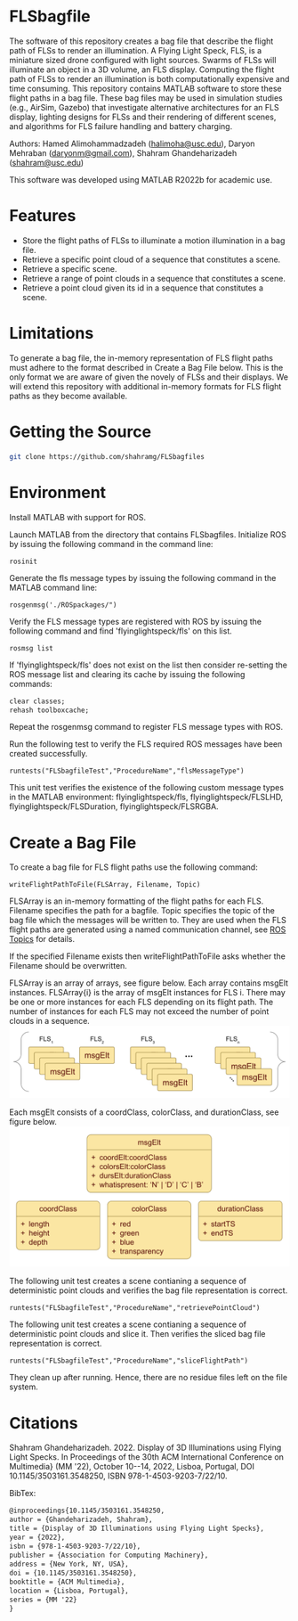 # FLSbagfile
The software of this repository creates a bag file that describe the flight path of FLSs to render an illumination.  A Flying Light Speck, FLS, is a miniature sized drone configured with light sources.  Swarms of FLSs will illuminate an object in a 3D volume, an FLS display.  Computing the flight path of FLSs to render an illumination is both computationally expensive and time consuming.  This repository contains MATLAB software to store these flight paths in a bag file.  These bag files may be used in simulation studies (e.g., AirSim, Gazebo) that investigate alternative architectures for an FLS display, lighting designs for FLSs and their rendering of different scenes, and algorithms for FLS failure handling and battery charging.

Authors:  Hamed Alimohammadzadeh (halimoha@usc.edu), Daryon Mehraban (daryonm@gmail.com), Shahram Ghandeharizadeh (shahram@usc.edu)

This software was developed using MATLAB R2022b for academic use.

# Features

  * Store the flight paths of FLSs to illuminate a motion illumination in a bag file. 
  * Retrieve a specific point cloud of a sequence that constitutes a scene. 
  * Retrieve a specific scene.
  * Retrieve a range of point clouds in a sequence that constitutes a scene.
  * Retrieve a point cloud given its id in a sequence that constitutes a scene.

# Limitations
To generate a bag file, the in-memory representation of FLS flight paths must adhere to the format described in Create a Bag File below.  This is the only format we are aware of given the novely of FLSs and their displays.  We will extend this repository with additional in-memory formats for FLS flight paths as they become available.  

# Getting the Source
```bash
git clone https://github.com/shahramg/FLSbagfiles
```

# Environment
Install MATLAB with support for ROS.   

Launch MATLAB from the directory that contains FLSbagfiles.
Initialize ROS by issuing the following command in the command line:
```bash
rosinit
```

Generate the fls message types by issuing the following command in the MATLAB command line:
```
rosgenmsg('./ROSpackages/")
```

Verify the FLS message types are registered with ROS by issuing the following command and find 'flyinglightspeck/fls' on this list.  
```
rosmsg list
```

If 'flyinglightspeck/fls' does not exist on the list then consider re-setting the ROS message list and clearing its cache by issuing the following commands:
```
clear classes;
rehash toolboxcache;
```
Repeat the rosgenmsg command to register FLS message types with ROS.

Run the following test to verify the FLS required ROS messages have been created successfully.
```
runtests("FLSbagfileTest","ProcedureName","flsMessageType")
```
This unit test verifies the existence of the following custom message types in the MATLAB environment:  flyinglightspeck/fls, flyinglightspeck/FLSLHD, flyinglightspeck/FLSDuration, flyinglightspeck/FLSRGBA.

# Create a Bag File
To create a bag file for FLS flight paths use the following command:
```
writeFlightPathToFile(FLSArray, Filename, Topic)
```
FLSArray is an in-memory formatting of the flight paths for each FLS.  Filename specifies the path for a bagfile.  Topic specifies the topic of the bag file which the messages will be written to.  They are used when the FLS flight paths are generated using a named communication channel, see [ROS Topics](https://wiki.ros.org/Topics) for details.

If the specified Filename exists then writeFlightPathToFile asks whether the Filename should be overwritten.

FLSArray is an array of arrays, see figure below.  Each array contains msgElt instances.  FLSArray{i} is the array of msgElt instances for FLS i.  There may be one or more instances for each FLS depending on its flight path.  The number of instances for each FLS may not exceed the number of point clouds in a sequence. 
![alt text](https://github.com/shahramg/FLSbagfile/blob/main/images/flsarray.png?raw=true)

Each msgElt consists of a coordClass, colorClass, and durationClass, see figure below.
![alt text](https://github.com/shahramg/FLSbagfile/blob/main/images/msgelt.png?raw=true)

The following unit test creates a scene contianing a sequence of deterministic point clouds and verifies the bag file representation is correct.
```
runtests("FLSbagfileTest","ProcedureName","retrievePointCloud")
```

The following unit test creates a scene contianing a sequence of deterministic point clouds and slice it. Then verifies the sliced bag file representation is correct.
```
runtests("FLSbagfileTest","ProcedureName","sliceFlightPath")
```

They clean up after running.  Hence, there are no residue files left on the file system.

# Citations

Shahram Ghandeharizadeh. 2022. Display of 3D Illuminations using Flying Light Specks.  In Proceedings of the 30th ACM International Conference on Multimedia} (MM '22), October 10--14, 2022, Lisboa, Portugal, DOI 10.1145/3503161.3548250, ISBN 978-1-4503-9203-7/22/10.

BibTex:
```
@inproceedings{10.1145/3503161.3548250,
author = {Ghandeharizadeh, Shahram},
title = {Display of 3D Illuminations using Flying Light Specks},
year = {2022},
isbn = {978-1-4503-9203-7/22/10},
publisher = {Association for Computing Machinery},
address = {New York, NY, USA},
doi = {10.1145/3503161.3548250},
booktitle = {ACM Multimedia},
location = {Lisboa, Portugal},
series = {MM '22}
}
```
